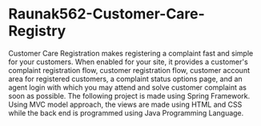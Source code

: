 # Raunak562-Customer-Care-Registry
Customer Care Registration makes registering a complaint fast and simple for your customers. When enabled for your site, it provides a customer's complaint registration flow, customer registration flow, customer account area for registered customers, a complaint status options page, and an agent login with which you may attend and solve customer complaint as soon as possible. The following project is made using Spring Framework. Using MVC model approach, the views are made using HTML and CSS while the back end is programmed using Java Programming Language.
